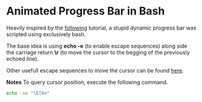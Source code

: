 # Animated Progress Bar in Bash

Heavily inspired by the [following](https://www.youtube.com/watch?v=U4CzyBXyOms&list=LL&index=3) tutorial, a stupid dynamic progress bar was scripted using exclusively bash. 

The base idea is using **echo -e** (to enable escape sequences) along side the carriage return **\r** (to move the cursor to the begging of the previously echoed line).

Other usefull escape sequences to move the cursor can be found [here](https://tldp.org/HOWTO/Bash-Prompt-HOWTO/c327.html).

**Notes**
To query cursor position, execute the following command.
```bash
echo -ne "\E[6n"
```
